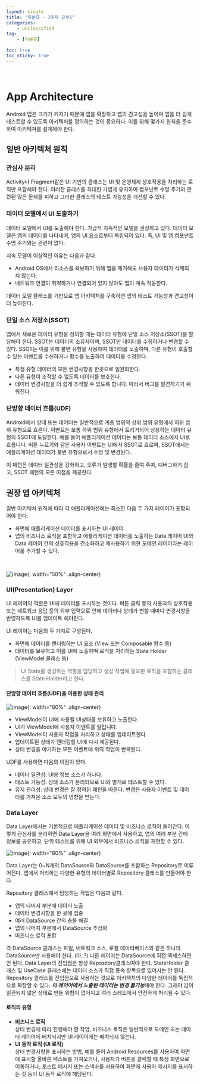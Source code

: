 ```yaml
---
layout: single
title: "미분류 - 3주차 공부1"
categories: 
    - unclassified
tag:
    - [미분류]

toc: true
toc_sticky: true
---
```


<br>

# App Architecture
Android 앱은 크기가 커지기 때문에 앱을 확장하고 앱의 견고성을 높이며 앱을 더 쉽게 테스트할 수 있도록 아키텍처를 정의하는 것이 중요하다. 이를 위해 몇가지 원칙을 준수하여 아키텍쳐를 설계해야 한다.

## 일반 아키텍처 원칙
### 관심사 분리
Activity나 Fragment같은 UI 기반의 클래스는 UI 및 운영체제 상호작용을 처리하는 로직만 포함해야 한다. 이러한 클래스를 최대한 가볍게 유지하여 컴포넌트 수명 주기와 관련된 많은 문제를 피하고 그러한 클래스의 테스트 가능성을 개선할 수 있다. 

### 데이터 모델에서 UI 도출하기
데이터 모델에서 UI를 도출해야 한다. 가급적 지속적인 모델을 권장하고 있다. 데이터 모델은 앱의 데이터를 나타내며, 앱의 UI 요소로부터 독립되어 있다. 즉, UI 및 앱 컴포넌트 수명 주기와는 관련이 없다.

지속 모델이 이상적인 이유는 다음과 같다.

- Android OS에서 리소스를 확보하기 위해 앱을 제거해도 사용자 데이터가 삭제되지 않는다.
- 네트워크 연결이 취약하거나 연결되어 있지 않아도 앱이 계속 작동한다.

데이터 모델 클래스를 기반으로 앱 아키텍처를 구축하면 앱의 테스트 가능성과 견고성이 더 높아진다. 

### 단일 소스 저장소(SSOT)
앱에서 새로운 데이터 유형을 정의할 때는 데이터 유형에 단일 소스 저장소(SSOT)를 할당해야 한다. SSOT는 데이터의 소유자이며, SSOT만 데이터를 수정하거나 변경할 수 있다. SSOT는 이를 위해 불변 유형을 사용하여 데이터를 노출하며, 다른 유형이 호출할 수 있는 이벤트를 수신하거나 함수를 노출하여 데이터를 수정한다.

- 특정 유형 데이터의 모든 변경사항을 한곳으로 일원화한다.
- 다른 유형이 조작할 수 없도록 데이터를 보호한다.
- 데이터 변경사항을 더 쉽게 추적할 수 있도록 합니다. 따라서 버그를 발견하기가 쉬워진다.

### 단방향 데이터 흐름(UDF)
Android에서 상태 또는 데이터는 일반적으로 계층 범위의 상위 범위 유형에서 하위 범위 유형으로 흐른다. 이벤트는 보통 하위 범위 유형에서 트리거되어 상응하는 데이터 유형의 SSOT에 도달한다. 예를 들어 애플리케이션 데이터는 보통 데이터 소스에서 UI로 흐릅니다. 버튼 누르기와 같은 사용자 이벤트는 UI에서 SSOT로 흐르며, SSOT에서는 애플리케이션 데이터가 불변 유형으로서 수정 및 변경된다.

이 패턴은 데이터 일관성을 강화하고, 오류가 발생할 확률을 줄여 주며, 디버그하기 쉽고, SSOT 패턴의 모든 이점을 제공한다.

## 권장 앱 아키텍처
일반 아키텍처 원칙에 따라 각 애플리케이션에는 최소한 다음 두 가지 레이어가 포함되어야 한다.
- 화면에 애플리케이션 데이터를 표시하는 UI 레이어
- 앱의 비즈니스 로직을 포함하고 애플리케이션 데이터를 노출하는 Data 레이어
UI와 Data 레이어 간의 상호작용을 간소화하고 재사용하기 위한 도메인 레이어라는 레이어를 추가할 수 있다.
<br>

![image](https://developer.android.com/static/topic/libraries/architecture/images/mad-arch-overview.png){: width="50%" .align-center}

### UI(Presentation) Layer
UI 레이어의 역할은 UI에 데이터를 표시하는 것이다. 버튼 클릭 등의 사용자의 상호작용 또는 네트워크 응답 등의 외부 입력으로 인해 데이터나 상태가 변할 때마다 변경사항을 반영하도록 UI를 업데이트 해야한다.

UI 레이어는 다음의 두 가지로 구성된다.
- 화면에 데이터를 렌더링하는 UI 요소 (View 또는 Composable 함수 등)
- 데이터를 보유하고 이를 UI에 노출하며 로직을 처리하는 State Holder (ViewModel 클래스 등)

>UI State를 생성하는 역할을 담당하고 생성 작업에 필요한 로직을 포함하는 클래스를 State Holder라고 한다.

#### 단방향 데이터 흐름(UDF)을 이용한 상태 관리

![image](https://developer.android.com/static/topic/libraries/architecture/images/mad-arch-ui-udf-in-action.png){: width="60%" .align-center}

- ViewModel이 UI에 사용될 UI상태를 보유하고 노출한다. 
- UI가 ViewModel에 사용자 이벤트를 알립니다.
- ViewModel이 사용자 작업을 처리하고 상태를 업데이트한다.
- 업데이트된 상태가 렌더링할 UI에 다시 제공된다.
- 상태 변경을 야기하는 모든 이벤트에 위의 작업이 반복된다.

UDF를 사용하면 다음의 이점이 있다.
- 데이터 일관성: UI용 정보 소스가 하나다.
- 테스트 가능성: 상태 소스가 분리되므로 UI와 별개로 테스트할 수 있다.
- 유지 관리성: 상태 변경은 잘 정의된 패턴을 따른다. 변경은 사용자 이벤트 및 데이터를 가져온 소스 모두의 영향을 받는다.


### Data Layer
Data Layer에서는 기본적으로 애플리케이션 데이터 및 비즈니스 로직이 들어간다. 이렇게 관심사를 분리하면 Data Layer을 여러 화면에서 사용하고, 앱의 여러 부분 간에 정보를 공유하고, 단위 테스트를 위해 UI 외부에서 비즈니스 로직을 재현할 수 있다.

![image](https://developer.android.com/static/topic/libraries/architecture/images/mad-arch-data-overview.png){: width="60%" .align-center}

Data Layer는 0~N개의 DataSource와 DataSource를 포함하는 Repository로 이루어진다. 앱에서 처리하는 다양한 유형의 데이터별로 Repository 클래스를 만들어야 한다.

Repository 클래스에서 담당하는 작업은 다음과 같다.

- 앱의 나머지 부분에 데이터 노출
- 데이터 변경사항을 한 곳에 집중
- 여러 DataSource 간의 충돌 해결
- 앱의 나머지 부분에서 DataSource 추상화
- 비즈니스 로직 포함

각 DataSource 클래스는 파일, 네트워크 소스, 로컬 데이터베이스와 같은 하나의 DataSource만 사용해야 한다. (아..?)
다른 레이어는 DataSource에 직접 액세스하면 안 된다.
Data Layer의 진입점은 항상 Repository클래스여야 한다.
StateHolder 클래스 및 UseCase 클래스에는 데이터 소스가 직접 종속 항목으로 있어서는 안 된다. Repository 클래스를 진입점으로 사용하는 것으로 아키텍처의 다양한 레이어를 독립적으로 확장할 수 있다. ***이 레이어에서 노출된 데이터는 변경 불가능***해야 한다. 그래야 값이 일관되지 않은 상태로 만들 위험이 없어지고 여러 스레드에서 안전하게 처리될 수 있다.

#### 로직의 유형
- **비즈니스 로직**<br> 
상태 변경에 따라 진행해야 할 작업, 비즈니스 로직은 일반적으로 도메인 또는 데이터 레이어에 배치되지만 UI 레이어에는 배치되지 않는다.
- **UI 동작 로직 (UI 로직)**<br> 
상태 변경사항을 표시하는 방법, 예를 들어 Android Resources를 사용하여 화면에 표시할 올바른 텍스트를 가져오거나, 사용자가 버튼을 클릭할 때 특정 화면으로 이동하거나, 토스트 메시지 또는 스낵바를 사용하여 화면에 사용자 메시지를 표시하는 것 등이 UI 동작 로직에 해당된다.



